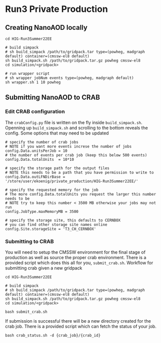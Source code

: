 # Run3 Private Production

## Creating NanoAOD locally

```
cd HIG-Run3Summer22EE

# build simpack
# sh build_simpack /path/to/gridpack.tar type=(powheg, madgraph default) container=(cmssw-el8 default)
sh build_simpack.sh /path/to/gridpack.tar.gz powheg cmssw-el8
cd simulation/<gridpack>

# run wrapper script
# sh wrapper jobNum events type=(powheg, madgraph default)
sh wrapper.sh 1 10 powheg
```

## Submitting NanoAOD to CRAB

### Edit CRAB configuration
The `crabConfig.py` file is written on the fly inside `build_simpack.sh`. 
Openning up `build_simpack.sh` and scrolling to the bottom reveals the config. 
Some options that may need to be updated
```
# specify the number of crab jobs
# NOTE if you want more events increse the number of jobs
config.Data.unitsPerJob = 10
# the number of events per crab job (keep this below 500 events)
config.Data.totalUnits  = 10*10

# specify the storage path for the output files
# NOTE this needs to be a path that you have permission to write to
config.Data.outLFNDirBase = '/store/user/ekoenig/private_production/HIG-Run3Summer22EE/'

# specify the requested memory for the job
# The more config.Data.totalUnits you request the larger this number needs to be
# NOTE try to keep this number < 3500 MB otherwise your jobs may not run 
config.JobType.maxMemoryMB = 3500

# specify the storage site, this defaults to CERNBOX
# you can find other storage site names online
config.Site.storageSite = 'T3_CH_CERNBOX'
```

### Submitting to CRAB
You will need to setup the CMSSW environment for the final stage of production as well as source the proper crab environment.
There is a provided script which does this all for you, `submit_crab.sh`. 
Workflow for submitting crab given a new gridpack
```
cd HIG-Run3Summer22EE

# build simpack
# sh build_simpack /path/to/gridpack.tar type=(powheg, madgraph default) container=(cmssw-el8 default)
sh build_simpack.sh /path/to/gridpack.tar.gz powheg cmssw-el8
cd simulation/<gridpack>

bash submit_crab.sh
```

If submission is successful there will be a new directory created for the crab job.
There is a provided script which can fetch the status of your job.
```
bash crab_status.sh -d {crab_job}/{crab_id}
```
